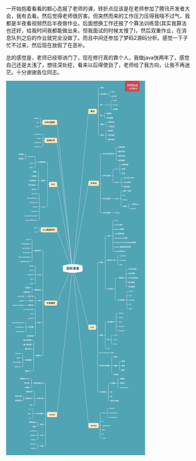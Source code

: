 ​		一开始抱着看看的额心态报了老师的课，转折点应该是在老师参加了腾讯开发者大会，我有去看。然后觉得老师很厉害。但突然而来的工作压力压得我喘不过气，我都是半夜看视频然后半夜做作业。后面想换工作还报了个算法训练营(其实我算法也还好，给我时间我都能做出来，但我面试的时候太慢了)，然后双重作业，在消息队列之后的作业就完全没做了。而且中间还参加了梦码2源码分析。感觉一下子忙不过来，然后现在放假了在恶补。

​		总的感觉是，老师已经带进门了，现在修行真的靠个人，我做java快两年了，感觉自己还是太浅了，想往深处挖，看来以后得使劲了，老师给了我方向，让我不再迷茫。十分谢谢各位同志。



![image](https://github.com/realcalu/JAVA-000/blob/main/毕业项目/毕业作业.png)